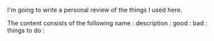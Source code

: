 I'm going to write a personal review of the things I used here.

The content consists of the following
name : 
description :
good :
bad :
things to do : 
